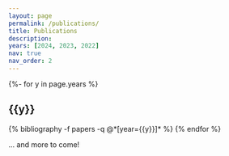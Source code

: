 ```yaml
---
layout: page
permalink: /publications/
title: Publications
description:
years: [2024, 2023, 2022]
nav: true
nav_order: 2
---
```


<!-- _pages/publications.md -->
<div class="publications">

{%- for y in page.years %}

  <h2 class="year">{{y}}</h2>
  {% bibliography -f papers -q @*[year={{y}}]* %}
{% endfor %}

  <p>... and more to come!</p>

</div>
